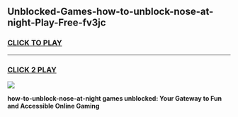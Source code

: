 
## Unblocked-Games-how-to-unblock-nose-at-night-Play-Free-fv3jc
<h3>
<a href="https://premium76.site?title=how-to-unblock-nose-at-night&ref=21A">CLICK TO PLAY</a></h3>
<hr>

<h3>
<a href="https://premium76.site?title=how-to-unblock-nose-at-night&ref=21A">CLICK 2 PLAY</a>
  
</h3>

<a href="https://premium76.site?title=how-to-unblock-nose-at-night&ref=21A"><img src="https://clearcache.store/games.png"></a>


**how-to-unblock-nose-at-night games unblocked: Your Gateway to Fun and Accessible Online Gaming**
